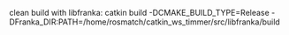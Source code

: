 clean build with libfranka: catkin build -DCMAKE_BUILD_TYPE=Release -DFranka_DIR:PATH=/home/rosmatch/catkin_ws_timmer/src/libfranka/build